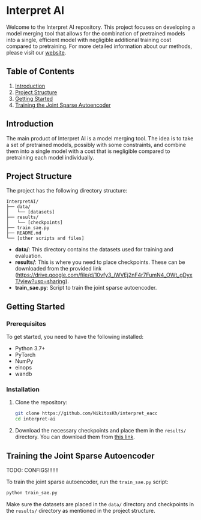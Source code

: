 # Interpret AI

Welcome to the Interpret AI repository. This project focuses on developing a model merging tool that allows for the combination of pretrained models into a single, efficient model with negligible additional training cost compared to pretraining. For more detailed information about our methods, please visit our [website](link-to-the-site).

## Table of Contents

1. [Introduction](#introduction)
2. [Project Structure](#project-structure)
3. [Getting Started](#getting-started)
4. [Training the Joint Sparse Autoencoder](#training-the-joint-sparse-autoencoder)

## Introduction

The main product of Interpret AI is a model merging tool. The idea is to take a set of pretrained models, possibly with some constraints, and combine them into a single model with a cost that is negligible compared to pretraining each model individually.

## Project Structure

The project has the following directory structure:

```
InterpretAI/
├── data/
│   └── [datasets]
├── results/
│   └── [checkpoints]
├── train_sae.py
├── README.md
└── [other scripts and files]
```

- **data/**: This directory contains the datasets used for training and evaluation.
- **results/**: This is where you need to place checkpoints. These can be downloaded from the provided link (https://drive.google.com/file/d/10vfy3_iWVEj2nF4r7FumN4_OWt_gDyxT/view?usp=sharing).
- **train_sae.py**: Script to train the joint sparse autoencoder.

## Getting Started

### Prerequisites

To get started, you need to have the following installed:

- Python 3.7+
- PyTorch
- NumPy
- einops
- wandb

### Installation

1. Clone the repository:

    ```bash
    git clone https://github.com/NikitosKh/interpret_eacc
    cd interpret-ai
    ```

2. Download the necessary checkpoints and place them in the `results/` directory. You can download them from [this link](link-to-checkpoints).

## Training the Joint Sparse Autoencoder

TODO: CONFIGS!!!!!!!

To train the joint sparse autoencoder, run the `train_sae.py` script:

```bash
python train_sae.py
```

Make sure the datasets are placed in the `data/` directory and checkpoints in the `results/` directory as mentioned in the project structure.
